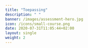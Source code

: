 ```yaml
---
title: "Toepassing"
description: " "
banner: /images/assessment-hero.jpg
icon: /icons/small-course.png
date: 2020-07-31T11:05:44+02:00
layout: single
weight: 2
---
```

